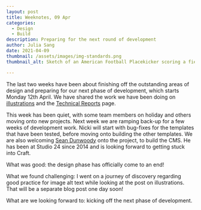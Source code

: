 ```yaml
---
layout: post
title: Weeknotes, 09 Apr
categories:
  - Design
  - Build
description: Preparing for the next round of development  
author: Julia Sang
date: 2021-04-09
thumbnail: /assets/images/img-standards.png
thumbnail_alt: Sketch of an American Football Placekicker scoring a field goal. The football shows the W3C logo. 'Standards' is written in the end zone.

---
```


The last two weeks have been about finishing off the outstanding areas of design and preparing for our next phase of development, which starts Monday 12th April. 
We have shared the work we have been doing on [illustrations](/updates/illustrations/) and the [Technical Reports](/docs/technical-reports-specification/) page. 

This week has been quiet, with some team members on holiday and others moving onto new projects. Next week we are ramping back-up for a few weeks of development work. 
Nicki will start with bug-fixes for the templates that have been tested, before moving onto building the other templates. We are also welcoming [Sean Dunwoody](/about-studio24/) onto the project, to build the CMS. He has been at Studio 24 since 2014 and is looking forward to getting stuck into Craft.


What was good: the design phase has officially come to an end!

What we found challenging: I went on a journey of discovery regarding good practice for image alt text while looking at the post on illustrations. That will be a separate blog post one day soon!

What are we looking forward to: kicking off the next phase of development.



